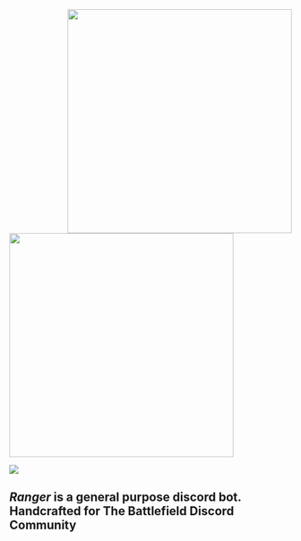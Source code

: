 <img align="right" src="https://preview.redd.it/jn16whkslzv71.png?width=640&crop=smart&auto=webp&s=3a961c72d5a5648c2e00f3bf4a0860d0f6278ee0" width=400 />  

<img  src="https://cdn.discordapp.com/attachments/908104736455155762/963925809284919366/Animation-logo-emoji-discord.gif" width=400 />


![](https://img.shields.io/badge/code%20style-black-black?style=for-the-badge)

## $Ranger$ is  a general purpose discord bot. Handcrafted for The Battlefield Discord Community 

